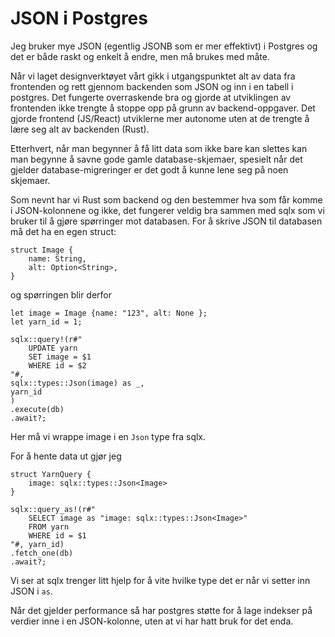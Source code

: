 # JSON i Postgres

Jeg bruker mye JSON (egentlig JSONB som er mer effektivt) i Postgres og det er både raskt og enkelt å endre, men må brukes med måte.

Når vi laget designverktøyet vårt gikk i utgangspunktet alt av data fra frontenden og rett gjennom backenden som JSON og inn i en tabell i postgres. Det fungerte overraskende bra og gjorde at utviklingen av frontenden ikke trengte å stoppe opp på grunn av backend-oppgaver. Det gjorde frontend (JS/React) utviklerne mer autonome uten at de trengte å lære seg alt av backenden (Rust).

Etterhvert, når man begynner å få litt data som ikke bare kan slettes kan man begynne å savne gode gamle database-skjemaer, spesielt når det gjelder database-migreringer er det godt å kunne lene seg på noen skjemaer.

Som nevnt har vi Rust som backend og den bestemmer hva som får komme i JSON-kolonnene og ikke, det fungerer veldig bra sammen med sqlx som vi bruker til å gjøre spørringer mot databasen. For å skrive JSON til databasen må det ha en egen struct:

```
struct Image {
    name: String,
    alt: Option<String>,
}
```

og spørringen blir derfor

```
let image = Image {name: "123", alt: None };
let yarn_id = 1;

sqlx::query!(r#"
    UPDATE yarn
    SET image = $1
    WHERE id = $2
"#,
sqlx::types::Json(image) as _,
yarn_id
)
.execute(db)
.await?;
```

Her må vi wrappe image i en `Json` type fra sqlx.

For å hente data ut gjør jeg
```
struct YarnQuery {
    image: sqlx::types::Json<Image>
}

sqlx::query_as!(r#"
    SELECT image as "image: sqlx::types::Json<Image>"
    FROM yarn
    WHERE id = $1
"#, yarn_id)
.fetch_one(db)
.await?;

```

Vi ser at sqlx trenger litt hjelp for å vite hvilke type det er når vi setter inn JSON i `as`.


Når det gjelder performance så har postgres støtte for å lage indekser på verdier inne i en JSON-kolonne, uten at vi har hatt bruk for det enda.

